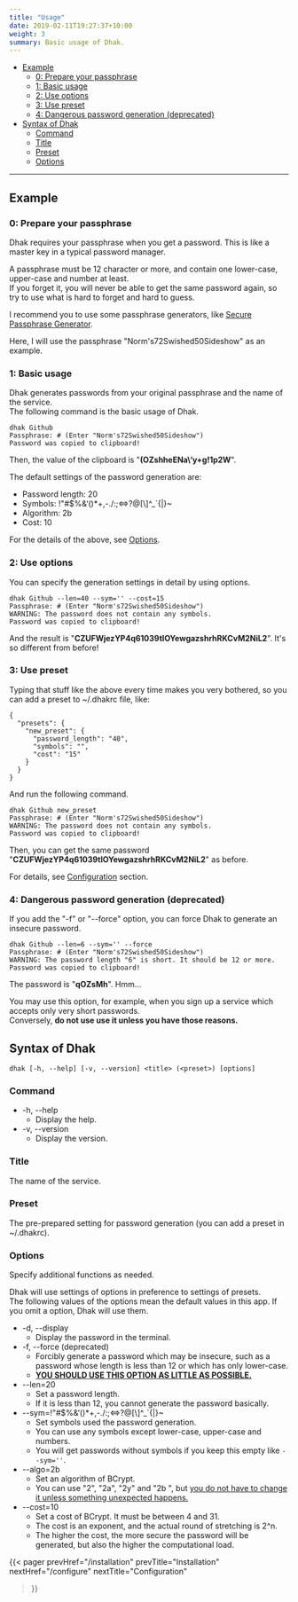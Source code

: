 ```yaml
---
title: "Usage"
date: 2019-02-11T19:27:37+10:00
weight: 3
summary: Basic usage of Dhak.
---
```


- [Example](#example)
  - [0: Prepare your passphrase](#0-prepare-your-passphrase)
  - [1: Basic usage](#1-basic-usage)
  - [2: Use options](#2-use-options)
  - [3: Use preset](#3-use-preset)
  - [4: Dangerous password generation (deprecated)](#4-dangerous-password-generation-deprecated)
- [Syntax of Dhak](#syntax-of-dhak)
  - [Command](#command)
  - [Title](#title)
  - [Preset](#preset)
  - [Options](#options)

---

## Example

### 0: Prepare your passphrase

Dhak requires your passphrase when you get a password. This is like a master key in a typical password manager.

A passphrase must be 12 character or more, and contain one lower-case, upper-case and number at least.  
If you forget it, you will never be able to get the same password again, so try to use what is hard to forget and hard to guess.

I recommend you to use some passphrase generators, like [Secure Passphrase Generator](https://untroubled.org/pwgen/ppgen.cgi).

Here, I will use the passphrase "Norm's72Swished50Sideshow" as an example.

### 1: Basic usage

Dhak generates passwords from your original passphrase and the name of the service.  
The following command is the basic usage of Dhak.

```shell
dhak Github
Passphrase: # (Enter "Norm's72Swished50Sideshow")
Password was copied to clipboard!
```

Then, the value of the clipboard is "**(OZshheENa\‘y+g!1p2W**".

The default settings of the password generation are:

- Password length: 20
- Symbols: !"#$%&‘()*+,-./:;<=>?@\[\\]^_`{|}~
- Algorithm: 2b
- Cost: 10

For the details of the above, see [Options](#options).

### 2: Use options

You can specify the generation settings in detail by using options.

```shell
dhak Github --len=40 --sym='' --cost=15
Passphrase: # (Enter "Norm's72Swished50Sideshow")
WARNING: The password does not contain any symbols.
Password was copied to clipboard!
```

And the result is "**CZUFWjezYP4q61039tlOYewgazshrhRKCvM2NiL2**". It's so different from before!

### 3: Use preset

Typing that stuff like the above every time makes you very bothered, so you can add a preset to ~/.dhakrc file, like:

```
{
  "presets": {
    "new_preset": {
      "password_length": "40",
      "symbols": "",
      "cost": "15"
    }
  }
}
```

And run the following command.

```shell
dhak Github new_preset
Passphrase: # (Enter "Norm's72Swished50Sideshow")
WARNING: The password does not contain any symbols.
Password was copied to clipboard!
```

Then, you can get the same password "**CZUFWjezYP4q61039tlOYewgazshrhRKCvM2NiL2**" as before.

For details, see [Configuration](/docs/configure) section.

### 4: Dangerous password generation (deprecated)

If you add the "-f" or "--force" option, you can force Dhak to generate an insecure password.

```shell
dhak Github --len=6 --sym='' --force
Passphrase: # (Enter "Norm's72Swished50Sideshow")
WARNING: The password length "6" is short. It should be 12 or more.
Password was copied to clipboard!
```

The password is "**qOZsMh**". Hmm...

You may use this option, for example, when you sign up a service which accepts only very short passwords.  
Conversely, **do not use use it unless you have those reasons.**

## Syntax of Dhak

```
dhak [-h, --help] [-v, --version] <title> (<preset>) [options]
```

### Command

- -h, \--help
  - Display the help.
- -v, \--version
  - Display the version.

### Title

The name of the service.

### Preset

The pre-prepared setting for password generation (you can add a preset in ~/.dhakrc).

### Options

Specify additional functions as needed.

Dhak will use settings of options in preference to settings of presets.  
The following values of the options mean the default values in this app. If you omit a option, Dhak will use them.

- -d, \--display
    - Display the password in the terminal.
- -f, \--force (deprecated)
    - Forcibly generate a password which may be insecure, such as a password whose length is less than 12 or which has only lower-case.
    - <u><b>YOU SHOULD USE THIS OPTION AS LITTLE AS POSSIBLE.</b></u>
- \--len=20
    - Set a password length.
    - If it is less than 12, you cannot generate the password basically.
- \--sym=!"#$%&‘()*+,-./:;<=>?@\[\\]^_`{|}~
    - Set symbols used the password generation.
    - You can use any symbols except lower-case, upper-case and numbers.
    - You will get passwords without symbols if you keep this empty like `--sym=''`.
- \--algo=2b
    - Set an algorithm of BCrypt.
    - You can use "2", "2a", "2y" and "2b ", but <u>you do not have to change it unless something unexpected happens.</u>
- \--cost=10
    - Set a cost of BCrypt. It must be between 4 and 31.
    - The cost is an exponent, and the actual round of stretching is 2^n.
    - The higher the cost, the more secure the password will be generated, but also the higher the computational load.

{{< pager
  prevHref="/installation"
  prevTitle="Installation"
  nextHref="/configure"
  nextTitle="Configuration"
>}}
